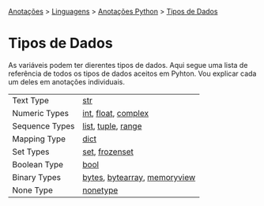 <link rel="stylesheet" type="text/css" href="../../CSS/dark-theme.css">

[Anotações](../../) > [Linguagens](../Index.md) > [Anotações Python](./Index.md) > [Tipos de Dados](./TiposDeDados.md)

# Tipos de Dados
As variáveis podem ter dierentes tipos de dados. Aqui segue uma lista de referência de todos os tipos de dados aceitos em Pyhton. Vou explicar cada um deles em anotações individuais.

|   |   |
|-----|-----|
|Text Type |[str](./Str.md)|
|Numeric Types |[int](./Int.md), [float](./Float.md), [complex](./Complex.md) |
|Sequence Types|[list](./List.md), [tuple](./Tuple.md), [range](./Range.md)|
|Mapping Type|[dict](./Dict.md)|
|Set Types|[set](./Set.md), [frozenset](./Frozenset.md)|
|Boolean Type|[bool](./Bool.md)|
|Binary Types|[bytes](./Bytes.md), [bytearray](./ByteArray.md), [memoryview](./MemoryView.md)|
|None Type|[nonetype](./Nonetype.md)|